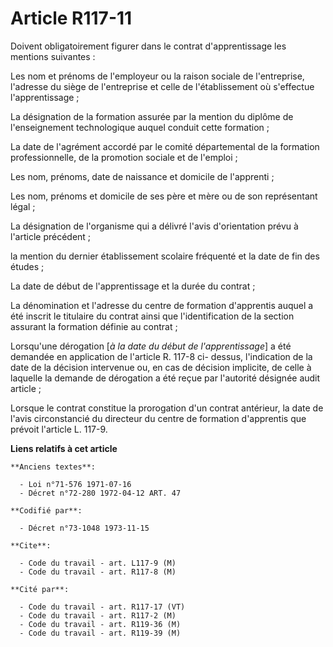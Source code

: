 # Article R117-11

Doivent obligatoirement figurer dans le contrat d'apprentissage les mentions suivantes :

Les nom et prénoms de l'employeur ou la raison sociale de l'entreprise, l'adresse du siège de l'entreprise et celle de
l'établissement où s'effectue l'apprentissage ;

La désignation de la formation assurée par la mention du diplôme de l'enseignement technologique auquel conduit cette
formation ;

La date de l'agrément accordé par le comité départemental de la formation professionnelle, de la promotion sociale et de
l'emploi ;

Les nom, prénoms, date de naissance et domicile de l'apprenti ;

Les nom, prénoms et domicile de ses père et mère ou de son représentant légal ;

La désignation de l'organisme qui a délivré l'avis d'orientation prévu à l'article précédent ;

la mention du dernier établissement scolaire fréquenté et la date de fin des études ;

La date de début de l'apprentissage et la durée du contrat ;

La dénomination et l'adresse du centre de formation d'apprentis auquel a été inscrit le titulaire du contrat ainsi que
l'identification de la section assurant la formation définie au contrat ;

Lorsqu'une dérogation [*à la date du début de l'apprentissage*] a été demandée en application de l'article R. 117-8 ci-
dessus, l'indication de la date de la décision intervenue ou, en cas de décision implicite, de celle à laquelle la demande de
dérogation a été reçue par l'autorité désignée audit article ;

Lorsque le contrat  constitue la prorogation d'un contrat antérieur, la date de l'avis circonstancié du directeur du centre
de formation d'apprentis que prévoit l'article L. 117-9.

**Liens relatifs à cet article**

	**Anciens textes**:

	  - Loi n°71-576 1971-07-16
	  - Décret n°72-280 1972-04-12 ART. 47

	**Codifié par**:

	  - Décret n°73-1048 1973-11-15

	**Cite**:

	  - Code du travail - art. L117-9 (M)
	  - Code du travail - art. R117-8 (M)

	**Cité par**:

	  - Code du travail - art. R117-17 (VT)
	  - Code du travail - art. R117-2 (M)
	  - Code du travail - art. R119-36 (M)
	  - Code du travail - art. R119-39 (M)
